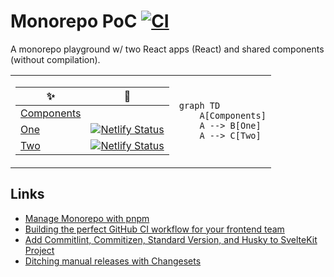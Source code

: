# Monorepo PoC [![CI](https://github.com/sklar/mono/actions/workflows/ci.yml/badge.svg)](https://github.com/sklar/mono/actions/workflows/ci.yml)

A monorepo playground w/ two React apps (React) and shared components (without compilation).

<table>
<tr>
<td>

| ✨ | 🚥 |
| - | :-: |
| [Components](packages/components/) | |
| [One](packages/one/) | [![Netlify Status](https://api.netlify.com/api/v1/badges/5b756360-a618-4534-a9c9-c54a444a0722/deploy-status)](https://app.netlify.com/sites/mono-one/deploys) |
| [Two](packages/two/) | [![Netlify Status](https://api.netlify.com/api/v1/badges/480c9a0f-5614-492b-85cf-acd839eb7124/deploy-status)](https://app.netlify.com/sites/mono-two/deploys) |

</td>
<td>

```mermaid
graph TD
	A[Components]
	A --> B[One]
	A --> C[Two]
```

</td>
</tr>
</table>


## Links

- [Manage Monorepo with pnpm](https://egoist.dev/pnpm-monorepo)
- [Building the perfect GitHub CI workflow for your frontend team](https://blog.maximeheckel.com/posts/building-perfect-github-action-frontend-teams/)
- [Add Commitlint, Commitizen, Standard Version, and Husky to SvelteKit Project](https://davipon.hashnode.dev/add-commitlint-commitizen-standard-version-and-husky-to-sveltekit-project)
- [Ditching manual releases with Changesets](https://dnlytras.com/blog/using-changesets/)
